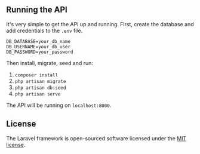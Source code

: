 ## Running the API

It's very simple to get the API up and running. 
First, create the database and add credentials to the `.env` file.

```
DB_DATABASE=your_db_name
DB_USERNAME=your_db_user
DB_PASSWORD=your_password
```

Then install, migrate, seed and run:

1. `composer install`
2. `php artisan migrate`
3. `php artisan db:seed`
4. `php artisan serve`

The API will be running on `localhost:8000`.

## License

The Laravel framework is open-sourced software licensed under the [MIT license](https://opensource.org/licenses/MIT).
